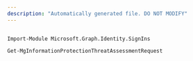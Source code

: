 ```yaml
---
description: "Automatically generated file. DO NOT MODIFY"
---
```


```powershellv2

Import-Module Microsoft.Graph.Identity.SignIns

Get-MgInformationProtectionThreatAssessmentRequest

```